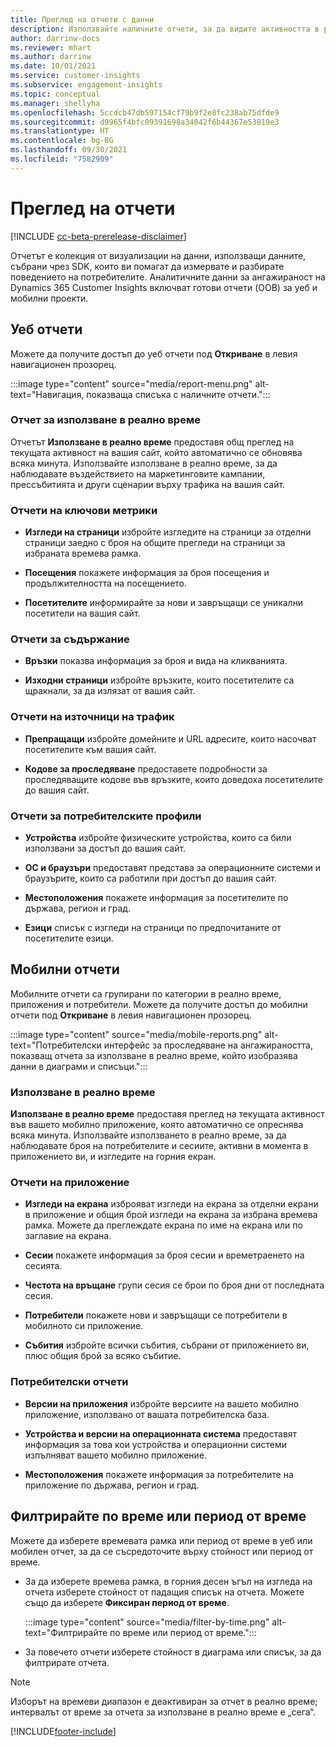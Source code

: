 ```yaml
---
title: Преглед на отчети с данни
description: Използвайте наличните отчети, за да видите активността в реално време на вашия сайт.
author: darrinw-docs
ms.reviewer: mhart
ms.author: darrinw
ms.date: 10/01/2021
ms.service: customer-insights
ms.subservice: engagement-insights
ms.topic: conceptual
ms.manager: shellyha
ms.openlocfilehash: 5ccdcb47db597154cf79b9f2e8fc238ab75dfde9
ms.sourcegitcommit: d9965f4bfc09391698a34042f6b44367e53819e3
ms.translationtype: HT
ms.contentlocale: bg-BG
ms.lasthandoff: 09/30/2021
ms.locfileid: "7582909"
---
```

# <a name="view-reports"></a>Преглед на отчети

[!INCLUDE [cc-beta-prerelease-disclaimer](includes/cc-beta-prerelease-disclaimer.md)]

Отчетът е колекция от визуализации на данни, използващи данните, събрани чрез SDK, които ви помагат да измервате и разбирате поведението на потребителите. Аналитичните данни за ангажираност на Dynamics 365 Customer Insights включват готови отчети (OOB) за уеб и мобилни проекти.  

## <a name="web-reports"></a>Уеб отчети

Можете да получите достъп до уеб отчети под **Откриване** в левия навигационен прозорец.

:::image type="content" source="media/report-menu.png" alt-text="Навигация, показваща списъка с наличните отчети.":::

### <a name="real-time-usage-report"></a>Отчет за използване в реално време

Отчетът **Използване в реално време** предоставя общ преглед на текущата активност на вашия сайт, който автоматично се обновява всяка минута. Използвайте използване в реално време, за да наблюдавате въздействието на маркетинговите кампании, прессъбитията и други сценарии върху трафика на вашия сайт.

### <a name="key-metrics-reports"></a>Отчети на ключови метрики

- **Изгледи на страници** избройте изгледите на страници за отделни страници заедно с броя на общите прегледи на страници за избраната времева рамка.

- **Посещения** покажете информация за броя посещения и продължителността на посещението.

- **Посетителите** информирайте за нови и завръщащи се уникални посетители на вашия сайт.

### <a name="content-reports"></a>Отчети за съдържание

- **Връзки** показва информация за броя и вида на кликванията.

- **Изходни страници** избройте връзките, които посетителите са щракнали, за да излязат от вашия сайт.

### <a name="traffic-sources-reports"></a>Отчети на източници на трафик

- **Препращащи** избройте домейните и URL адресите, които насочват посетителите към вашия сайт.

- **Кодове за проследяване** предоставете подробности за проследяващите кодове във връзките, които доведоха посетителите до вашия сайт.

### <a name="visitor-profiles-reports"></a>Отчети за потребителските профили

- **Устройства** избройте физическите устройства, които са били използвани за достъп до вашия сайт.

- **ОС и браузъри** предоставят представа за операционните системи и браузърите, които са работили при достъп до вашия сайт.

- **Местоположения** покажете информация за посетителите по държава, регион и град.

- **Езици** списък с изгледи на страници по предпочитаните от посетителите езици.

## <a name="mobile-reports"></a>Мобилни отчети

Мобилните отчети са групирани по категории в реално време, приложения и потребители. Можете да получите достъп до мобилни отчети под **Откриване** в левия навигационен прозорец.   

:::image type="content" source="media/mobile-reports.png" alt-text="Потребителски интерфейс за проследяване на ангажираността, показващ отчета за използване в реално време, който изобразява данни в диаграми и списъци.":::   

### <a name="real-time-usage"></a>Използване в реално време

**Използване в реално време** предоставя преглед на текущата активност във вашето мобилно приложение, която автоматично се опреснява всяка минута. Използвайте използването в реално време, за да наблюдавате броя на потребителите и сесиите, активни в момента в приложението ви, и изгледите на горния екран.

### <a name="app-reports"></a>Отчети на приложение

- **Изгледи на екрана** изброяват изгледи на екрана за отделни екрани в приложение и общия брой изгледи на екрана за избрана времева рамка. Можете да преглеждате екрана по име на екрана или по заглавие на екрана.

- **Сесии** покажете информация за броя сесии и времетраенето на сесията.

- **Честота на връщане** групи сесия се брои по броя дни от последната сесия.

- **Потребители** покажете нови и завръщащи се потребители в мобилното си приложение.

- **Събития** избройте всички събития, събрани от приложението ви, плюс общия брой за всяко събитие.

### <a name="user-reports"></a>Потребителски отчети

- **Версии на приложения** избройте версиите на вашето мобилно приложение, използвано от вашата потребителска база.

- **Устройства и версии на операционната система** предоставят информация за това кои устройства и операционни системи изпълняват вашето мобилно приложение.

- **Местоположения** покажете информация за потребителите на приложение по държава, регион и град.

## <a name="filter-by-time-or-date-range"></a>Филтрирайте по време или период от време

Можете да изберете времевата рамка или период от време в уеб или мобилен отчет, за да се съсредоточите върху стойност или период от време. 

- За да изберете времева рамка, в горния десен ъгъл на изгледа на отчета изберете стойност от падащия списък на отчета. Можете също да изберете **Фиксиран период от време**. 

  :::image type="content" source="media/filter-by-time.png" alt-text="Филтрирайте по време или период от време.":::   

- За повечето отчети изберете стойност в диаграма или списък, за да филтрирате отчета.

> [!NOTE]
> Изборът на времеви диапазон е деактивиран за отчет в реално време; интервалът от време за отчета за използване в реално време е „сега“.


[!INCLUDE[footer-include](../includes/footer-banner.md)]

